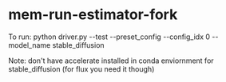 # mem-run-estimator-fork

To run: python driver.py --test --preset_config --config_idx 0 --model_name stable_diffusion

Note: don't have accelerate installed in conda enviornment for stable_diffusion (for flux you need it though)
